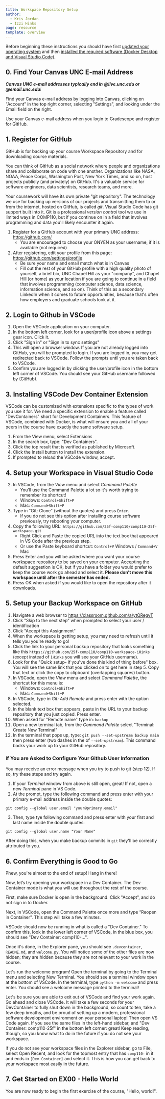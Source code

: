 ```yaml
---
title: Workspace Repository Setup
author:
  - Kris Jordan
  - Izzi Hinks
page: resource
template: overview
---
```


Before beginning these instructions you should have first [updated your operating system](/resources/setup/os-update.html) and then [installed the required software (Docker Desktop and Visual Studio Code)](/resources/setup/software.html).

## 0. Find Your Canvas UNC E-mail Address

_**Canvas UNC e-mail addresses typically end in @live.unc.edu or @email.unc.edu**!_

Find your Canvas e-mail address by logging into Canvas, clicking on "Account" in the top right corner, selecting "Settings", and looking under the Email field on the right.

Use your Canvas e-mail address when you login to Gradescope and register for GitHub.

## 1. Register for GitHub

GitHub is for backing up your course Workspace Repository and for downloading course materials.

You can think of GitHub as a social network where people and organizations share and collaborate on code with one another. Organizations like NASA, NOAA, Peace Corps, Washington Post, New York Times, and so on, host projects publicly (and privately) on GitHub. It's a valuable service for software engineers, data scientists, research teams, and more.

Your coursework will have its own private "git repository". The technology we use for backing up versions of our projects and transmitting them to or from the internet, hosted on GitHub, is called _git_. Visual Studio Code has git support built into it. Git is a professional _version control_ tool we use in limited ways in COMP110, but if you continue on in a field that involves programming and data you'll likely encounter it again.

1. Register for a GitHub account with your primary UNC address: <a href="https://github.com/" target="_blank">https://github.com/</a>
   - You are encouraged to choose your ONYEN as your username, if it is available (not required)
2. After registering, edit your profile from this page: <a href="https://github.com/settings/profile" target="_blank">https://github.com/settings/profile</a>
   - Be sure your name and email match what is in Canvas
   - Fill out the rest of your GitHub profile with a high quality photo of yourself, a brief bio, UNC Chapel Hill as your "company", and Chapel Hill (or home) as your location if you are going to continue in a field that involves programming (computer science, data science, information science, and so on). Think of this as a secondary LinkedIn when it comes to future opportunities, because that's often how employers and graduate schools look at it.

## 2. Login to Github in VSCode

1. Open the VSCode application on your computer.
2. In the bottom left corner, look for a user/profile icon above a settings gear icon. Click it.
3. Click "Sign in" or "Sign in to sync settings"
4. This will open a browser window. If you are not already logged into GitHub, you will be prompted to login. If you are logged in, you may get redirected back to VSCode. Follow the prompts until you are taken back to VSCode.
5. Confirm you are logged in by clicking the user/profile icon in the bottom left corner of VSCode. You should see your GitHub username followed by (GitHub).

## 3. Installing VSCode Dev Container Extension

VSCode can be customized with extensions specific to the types of work you use it for. We need a specific extension to enable a feature called "DevContainers" short for Development Containers. This feature of VSCode, combined with Docker, is what will ensure you and all of your peers in the course have exactly the same software setup.

1. From the View menu, select Extensions
2. In the search box, type: "Dev Containers".
3. Click the top result that is verified as published by Microsoft.
4. Click the Install button to install the extension.
5. If prompted to reload the VSCode window, accept.

<!-- 
## 4. Setup your Course Workspace on GitHub

1. Navigate a web browser to <a href="https://classroom.github.com/a/YZrjn2no" target="_blank">https://classroom.github.com/a/YZrjn2no</a>
2. Click "Skip to the next step" if prompted to select your user / identification
3. Click "Accept this Assignment"
4. When the workspace is getting set up, you may need to refresh until it tells you you're ready to go!
5. Click the link to your personal backup repository that looks something like this `https://github.com/comp110-25s/comp110-workspace-iHinks` (except instead of `iHinks` you will see your GitHub username).

## 5. Setup your Workspace in Visual Studio Code

1. In VSCode, from the _View_ menu select _Command Palette_
   - You'll use the Command Palette a lot so it's worth trying to remember its shortcut!
   - Windows: `Control+Shift+P`
   - Mac: `Command+Shift+P`
2. Type in "Git: Clone" (without the quotes) and press `Enter`.
3. Select "Clone from GitHub"
4. Under Repository Name, look for `comp110-...` where the your GitHub username is found at the end of a workspace repository. Select your workspace.
   * If you do not see your repository, be sure you are logged into VSCode with your GitHub account per part 2 above.
5. You will be asked where you want your course workspace repository to be saved on your computer. Accepting the default suggestion is OK, but if you have a folder you would prefer to keep the course work go ahead and select it. **Moving your workspace after this step and should be avoided until the semester ends.**
6. Press OK when asked if you would like to Open the repository after it downloads.
7. After a second or two, you should see a popup telling you "Folder contains a DevContainer configuration file." Click the blue button **Reopen in Container**. This step will take a few minutes to complete.
8. If you accidentally close this pop-up, you can open the Command Palette once more (step 1) and type in: **Reopen in Container** and press enter. -->


## 4. Setup your Workspace in Visual Studio Code

2. In VSCode, from the _View_ menu and select _Command Palette_
   - You'll use the Command Palette a lot so it's worth trying to remember its shortcut!
   - Windows: `Control+Shift+P`
   - Mac: `Command+Shift+P`
3. Type in "Git: Clone" (without the quotes) and press `Enter`.
   - If you do not see this option after installing course software previously, try rebooting your computer.
4. Copy the following URL: `https://github.com/25f-comp110/comp110-25f-workspace.git`
   - Right Click and Paste the copied URL into the text box that appeared in VS Code after the previous step.
   - Or use the Paste keyboard shortcut: `Control+V` Windows / `Command+V` Mac
5. Press Enter and you will be asked where you want your course workspace repository to be saved on your computer. Accepting the default suggestion is OK, but if you have a folder you would prefer to keep the course work go ahead and select it. **Please don't move this workspace until after the semester has ended.**
6. Press OK when asked if you would like to open the repository after it downloads.

## 5. Setup your Backup Workspace on GitHub

1. Navigate a web browser to <a href="https://classroom.github.com/a/ytQRegvT" target="_blank">https://classroom.github.com/a/ytQRegvT</a>
2. Click "Skip to the next step" when prompted to select your user / identification
3. Click "Accept this Assignment"
4. When the workspace is getting setup, you may need to refresh until it tells you you're ready to go!
5. Click the link to your personal backup repository that looks something like this `https://github.com/25f-comp110/comp110-workspace-iHinks` (except instead of `iHinks` you will see your GitHub username).
6. Look for the "Quick setup- if you've done this kind of thing before" box. You will see the same link that you clicked on to get here in step 5. Copy that text or click the copy to clipboard (overlapping squares) button.
7. In VSCode, open the _View_ menu and select _Command Palette_, the shortcut for this menu is:
   - Windows: `Control+Shift+P`
   - Mac: `Command+Shift+P`
8. In VSCode, type in _Git: Add Remote_ and press enter with the option selected.
9. In the blank text box that appears, paste in the URL to your backup repository that you just copied. Press enter.
10. When asked for "Remote name" type in: `backup`
11. Open a new terminal tab, from the _Command Palette_ select "Terminal: Create New Terminal"
12. In the terminal that pops up, type: `git push --set-upstream backup main` then press enter (two dashes in the of `--set-upstream`). This command backs your work up to your GitHub repository.

### If You are Asked to Configure Your Github User Information

You may receive an error message when you try to push to git (step 12). If so, try these steps and try again.

1. If your _Terminal_ window from above is still open, great! If not, open a new _Terminal_ pane in VS Code.
2. At the prompt, type the following command and press enter with your primary e-mail address inside the double quotes:

```{.bash}
git config --global user.email "your@primary.email"
```

3. Then, type tye following command and press enter with your first and last name inside the double quotes:

```{.bash}
git config --global user.name "Your Name"
```

After doing this, when you make backup commits in `git` they'll be correctly attributed to you.

## 6. Confirm Everything is Good to Go

Phew, you're almost to the end of setup! Hang in there!

Now, let’s try opening your workspace in a Dev Container. The Dev Container mode is what you will use throughout the rest of the course. 

First, make sure Docker is open in the background. Click "Accept", and do not sign in to Docker.

Next, in VSCode, open the Command Palette once more and type “Reopen in Container”. This step will take a few minutes. 

VSCode should now be running in what is called a "Dev Container." To confirm this, look in the lower left corner of VSCode, in the blue box, you should see "Dev Container: comp110-...".

Once it's done, in the Explorer pane, you should see `.devcontainer`, `README.md`, and `welcome.py`. You will notice some of the other files are now hidden; they are hidden because they are not relevant to your work in the course.

Let's run the welcome program! Open the terminal by going to the Terminal menu and selecting New Terminal. You should see a terminal window open at the bottom of VSCode. In the terminal, type `python -m welcome` and press enter. You should see a welcome message printed to the terminal!

Let's be sure you are able to exit out of VSCode and find your work again. Go ahead and close VSCode. It will take a few seconds for your DevContainer to fully shut down in the background, so count to ten, take a few deep breaths, and be proud of setting up a modern, professional software development environment on your personal laptop! Then open VS Code again. If you see the same files in the left-hand sidebar, and "Dev Container: comp110-25f" in the bottom left corner: great! Keep reading, though, so you know what to do in the future if you do not see your workspace.

If you do not see your workspace files in the Explorer sidebar, go to File, select Open Recent, and look for the topmost entry that has `comp110-` in it and ends in `[Dev Container]` and select it. This is how you can get back to your workspace most easily in the future.

## 7. Get Started on EX00 - Hello World

You are now ready to begin the first exercise of the course, "Hello, world!". 